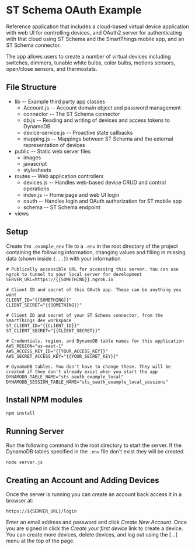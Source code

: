 # ST Schema OAuth Example

Reference application that includes a cloud-based virtual device application
with web UI for controlling devices, and OAuth2 server for authenticating
with that cloud using ST Schema and the SmartThings mobile app, and an
ST Schema connector.

The app allows users to create a number of virtual devices including switches,
dimmers, tunable white bulbs, color bulbs, motions sensors, open/close 
sensors, and thermostats.

## File Structure

* lib -- Example third party app classes
  * Account.js -- Account domain object and password management
  * connector -- The ST Schema connector
  * db.js -- Reading and writing of devices and access tokens to DynamoDB
  * device-service.js -- Proactive state callbacks
  * mapping.js -- Mappings between ST Schema and the external representation of devices
* public -- Static web server files
  * images
  * javascript
  * stylesheets
* routes -- Web application controllers
  * devices.js -- Handles web-based device CRUD and control operations
  * index.js -- Home page and web UI login
  * oauth -- Handles login and OAuth authorization for ST mobile app
  * schema -- ST Schema endpoint
* views

## Setup

Create the `.example_env` file to a `.env` in the root directory of the project containing the following information, changing values and filling in
missing data (shown inside `{...}`) with your information
```$
# Publically accessible URL for accessing this server. You can use ngrok to tunnel to your local server for development
SERVER_URL=https://{{SOMETHING}}.ngrok.io

# Client ID and secret of this OAuth app. These can be anything you want
CLIENT_ID="{{SOMETHING}}"
CLIENT_SECRET="{{SOMETHING}}"

# Client ID and secret of your ST Schema connector, from the SmartThings dev workspace
ST_CLIENT_ID="{{CLIENT_ID}}"
ST_CLIENT_SECRET="{{CLIENT_SECRET}}"

# Credentials, region, and DynamoDB table names for this application
AWS_REGION="us-east-1"
AWS_ACCESS_KEY_ID="{{YOUR_ACCESS_KEY}}"
AWS_SECRET_ACCESS_KEY="{{YOUR_SECRET_KEY}}"

# DynamoDB tables. You don't have to change these. They will be created if they don't already exist when you start the app
DYNAMODB_TABLE_NAME="sts_oauth_example_local"
DYNAMODB_SESSION_TABLE_NAME="sts_oauth_example_local_sessions"
```

## Install NPM modules
```
npm install
```

## Running Server
Run the following command in the root directory to start the server. If the DynamoDB tables specified in the `.env` file
don't exist they will be created
```
node server.js
```

## Creating an Account and Adding Devices

Once the server is running you can create an account back access it in a browser at:

`https://${SERVER_URL}/login`

Enter an email address and password and click _Create New Account_. Once you are signed in click the
_Create your first device_ link to create a device. You can create more devices, delete devices, and log
out using the [...] menu at the top of the page.
